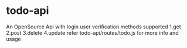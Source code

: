 # todo-api
An OpenSource Api 
with login user verification
methods supported 
   1.get
   2.post
   3.delete
   4.update
refer todo-api/routes/todo.js for more info and usage
